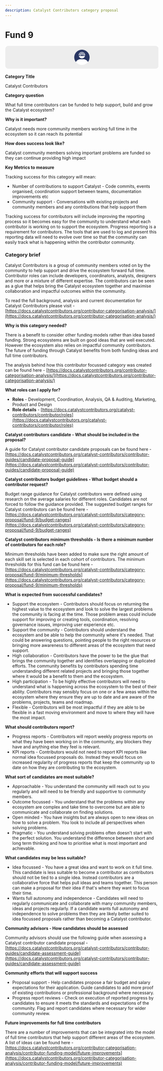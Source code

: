 ```yaml
---
description: Catalyst Contributors category proposal
---
```


# Fund 9

![](../../.gitbook/assets/catalyst-contributors-banner.png)

**Category Title**

Catalyst Contributors

**Category question**

What full time contributors can be funded to help support, build and grow the Catalyst ecosystem?

**Why is it important?**

Catalyst needs more community members working full time in the ecosystem so it can reach its potential

**How does success look like?**

Catalyst community members solving important problems are funded so they can continue providing high impact

**Key Metrics to measure**

Tracking success for this category will mean:

* Number of contributions to support Catalyst - Code commits, events organised, coordination support between teams, documentation improvements etc
* Community support - Conversations with existing projects and community members and any contributions that help support them



Tracking success for contributors will include improving the reporting process so it becomes easy for the community to understand what each contributor is working on to support the ecosystem. Progress reporting is a requirement for contributors. The tools that are used to log and present this reporting data will need to evolve over time so that the community can easily track what is happening within the contributor community.



### **Category brief**

Catalyst Contributors is a group of community members voted on by the community to help support and drive the ecosystem forward full time. Contributor roles can include developers, coordinators, analysts, designers and more or a mixture of different expertise. The contributors can be seen as a glue that helps bring the Catalyst ecosystem together and maximise collaboration and impactful outcomes within the community.



To read the full background, analysis and current documentation for Catalyst Contributors please visit - [https://docs.catalystcontributors.org/contributor-categorisation-analysis/](https://docs.catalystcontributors.org/contributor-categorisation-analysis/)



**Why is this category needed?**

There is a benefit to consider other funding models rather than idea based funding. Strong ecosystems are built on good ideas that are well executed. However the ecosystem also relies on impactful community contributors. The future of funding through Catalyst benefits from both funding ideas and full time contributors.

The analysis behind how this contributor focussed category was created can be found here - [https://docs.catalystcontributors.org/contributor-categorisation-analysis/](https://docs.catalystcontributors.org/contributor-categorisation-analysis/)



**What roles can I apply for?**

* **Roles** - Development, Coordination, Analysis, QA & Auditing, Marketing, Product and Design
* **Role details** - [https://docs.catalystcontributors.org/catalyst-contributors/contributor/roles](https://docs.catalystcontributors.org/catalyst-contributors/contributor/roles)



**Catalyst contributors candidate - What should be included in the proposal?**

A guide for Catalyst contributor candidate proposals can be found here - [https://docs.catalystcontributors.org/catalyst-contributors/contributor-guides/candidate-proposal-guide](https://docs.catalystcontributors.org/catalyst-contributors/contributor-guides/candidate-proposal-guide)



**Catalyst contributors budget guidelines - What budget should a contributor request?**

Budget range guidance for Catalyst contributors were defined using research on the average salaries for different roles. Candidates are not forced to follow the guidance provided. The suggested budget ranges for Catalyst contributors can be found here - [https://docs.catalystcontributors.org/catalyst-contributors/category-proposal/fund-9/budget-ranges](https://docs.catalystcontributors.org/catalyst-contributors/category-proposal/fund-9/budget-ranges)



**Catalyst contributors minimum thresholds - Is there a minimum number of contributors for each role?**

Minimum thresholds have been added to make sure the right amount of each skill set is selected in each cohort of contributors. The minimum thresholds for this fund can be found here - [https://docs.catalystcontributors.org/catalyst-contributors/category-proposal/fund-9/minimum-thresholds](https://docs.catalystcontributors.org/catalyst-contributors/category-proposal/fund-9/minimum-thresholds)



**What is expected from successful candidates?**

* Support the ecosystem - Contributors should focus on returning the highest value to the ecosystem and look to solve the largest problems the community is facing at the time. Those problem areas could include support for improving or creating tools, coordination, resolving governance issues, improving user experience etc.
* Support the community - Contributors should understand the ecosystem and be able to help the community where it's needed. That could be answering questions, pointing people to the right resources or bringing more awareness to different areas of the ecosystem that need support.
* High collaboration - Contributors have the power to be the glue that brings the community together and identifies overlapping or duplicated efforts. The community benefits by contributors spending time understanding different related projects and bringing those together where it would be a benefit to them and the ecosystem.
* High participation - To be highly effective contributors will need to understand what is happening across the ecosystem to the best of their ability. Contributors may sensibly focus on one or a few areas within the ecosystem where they ensure they are up to date and are aware of the problems, projects, teams and roadmap.
* Flexible - Contributors will be most impactful if they are able to be flexible in a fast moving environment and move to where they will have the most impact.



**What should contributors report?**

* Progress reports - Contributors will report weekly progress reports on what they have been working on in the community, any blockers they have and anything else they feel is relevant.
* KPI reports - Contributors would not need to report KPI reports like normal idea focussed proposals do. Instead they would focus on increased regularity of progress reports that keep the community up to date on how they are contributing to the ecosystem.



**What sort of candidates are most suitable?**

* Approachable - You understand the community will reach out to you regularly and will need to be friendly and supportive to community members.
* Outcome focussed - You understand that the problems within any ecosystem are complex and take time to overcome but are able to communicate and collaborate on finding solutions.
* Open minded - You have insights but are always open to new ideas on how to solve a problem. You look to include all perspectives when solving problems.
* Pragmatic - You understand solving problems often doesn't start with the perfect solution. You understand the difference between short and long term thinking and how to prioritise what is most important and achievable.



**What candidates may be less suitable?**

* Idea focussed - You have a great idea and want to work on it full time. This candidate is less suitable to become a contributor as contributors should not be tied to a single idea. Instead contributors are a collaborative force that helps pull ideas and teams together. This person can make a proposal for their idea if that's where they want to focus their time.
* Wants full autonomy and independence - Candidates will need to regularly communicate and collaborate with many community members, ideas and projects regularly. If a candidate wants full autonomy and independence to solve problems then they are likely better suited to idea focussed proposals rather than becoming a Catalyst contributor.



**Community advisors - How candidates should be assessed**

Community advisors should use the following guide when assessing a Catalyst contributor candidate proposal - [https://docs.catalystcontributors.org/catalyst-contributors/contributor-guides/candidate-assessment-guide](https://docs.catalystcontributors.org/catalyst-contributors/contributor-guides/candidate-assessment-guide)



**Community efforts that will support success**

* Proposal support - Help candidates propose a fair budget and salary expectations for their application. Guide candidates to add more proof of existing contributions or professional background where necessary.
* Progress report reviews - Check on execution of reported progress by candidates to ensure it meets the standards and expectations of the community. Flag and report candidates where necessary for wider community review.



**Future improvements for full time contributors**

There are a number of improvements that can be integrated into the model of full time contributors that help support different areas of the ecosystem. A list of ideas can be found here - [https://docs.catalystcontributors.org/contributor-categorisation-analysis/contributor-funding-model/future-improvements](https://docs.catalystcontributors.org/contributor-categorisation-analysis/contributor-funding-model/future-improvements)
